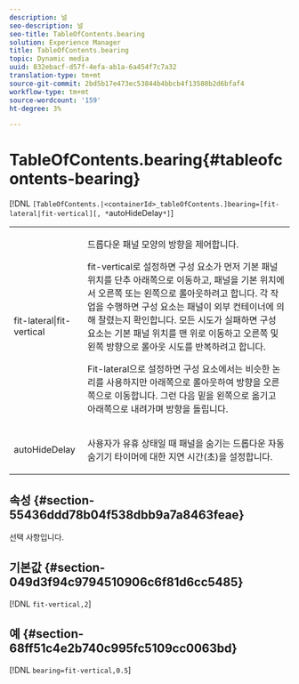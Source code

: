 ```yaml
---
description: 널
seo-description: 널
seo-title: TableOfContents.bearing
solution: Experience Manager
title: TableOfContents.bearing
topic: Dynamic media
uuid: 832ebacf-d57f-4efa-ab1a-6a454f7c7a32
translation-type: tm+mt
source-git-commit: 2bd5b17e473ec53844b4bbcb4f13580b2d6bfaf4
workflow-type: tm+mt
source-wordcount: '159'
ht-degree: 3%

---
```



# TableOfContents.bearing{#tableofcontents-bearing}

[!DNL `[TableOfContents.|<containerId>_tableOfContents.]bearing=[fit-lateral|fit-vertical][, *`autoHideDelay`*]`]

<table id="table_5151E6EA076C4AAD8D952A09E1F17C44"> 
 <tbody> 
  <tr> 
   <td> <p> <span class="codeph"> fit-lateral|fit-vertical</span> </p> </td> 
   <td> <p> 드롭다운 패널 모양의 방향을 제어합니다. </p> <p><span class="codeph"> fit-vertical</span>로 설정하면 구성 요소가 먼저 기본 패널 위치를 단추 아래쪽으로 이동하고, 패널을 기본 위치에서 오른쪽 또는 왼쪽으로 롤아웃하려고 합니다. 각 작업을 수행하면 구성 요소는 패널이 외부 컨테이너에 의해 잘렸는지 확인합니다. 모든 시도가 실패하면 구성 요소는 기본 패널 위치를 맨 위로 이동하고 오른쪽 및 왼쪽 방향으로 롤아웃 시도를 반복하려고 합니다. </p> <p><span class="codeph"> Fit-lateral</span>으로 설정하면 구성 요소에서는 비슷한 논리를 사용하지만 아래쪽으로 롤아웃하여 방향을 오른쪽으로 이동합니다. 그런 다음 밑을 왼쪽으로 옮기고 아래쪽으로 내려가며 방향을 돌립니다. </p> </td> 
  </tr> 
  <tr> 
   <td> <p> <span class="codeph"><span class="varname"> autoHideDelay</span></span> </p> </td> 
   <td> <p> 사용자가 유휴 상태일 때 패널을 숨기는 드롭다운 자동 숨기기 타이머에 대한 지연 시간(초)을 설정합니다. </p> </td> 
  </tr> 
 </tbody> 
</table>

## 속성 {#section-55436ddd78b04f538dbb9a7a8463feae}

선택 사항입니다.

## 기본값 {#section-049d3f94c9794510906c6f81d6cc5485}

[!DNL `fit-vertical,2`]

## 예 {#section-68ff51c4e2b740c995fc5109cc0063bd}

[!DNL `bearing=fit-vertical,0.5`]
